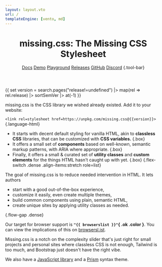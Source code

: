```yaml
---
layout: layout.vto
url: /
templateEngine: [vento, md]
---
```


<header>

# <span class=allcaps>missing<wbr>.css<v-h>:</v-h></span> <sub-title>The Missing CSS Stylesheet</sub-title>

<nav>

[Docs](/docs/) 
[Demo](/demos/) 
[Playground](/playground/) 
[Releases](/releases/) 
[GitHub](https://github.com/bigskysoftware/missing) 
[Discord](https://htmx.org/discord)
{.tool-bar}

</nav>

</header>

<main>

{{ set version = search.pages("release!=undefined") |>
    map(rel => rel.release) |> sortSemVer |> at(-1) }}

missing.css is the CSS library we wished already existed.
Add it to your website:

`<link rel=stylesheet href=https://unpkg.com/missing.css@{{version}}>`{.language-html}

 * It starts with decent default styling for vanilla HTML, akin to **classless CSS** libraries, that can be customized with **CSS variables.** {.box}
 * It offers a small set of **components** based on well-known, semantic markup patterns, with ARIA where appropriate. {.box}
 * Finally, it offers a small & curated set of **utility classes** and **custom elements** for the things HTML hasn't caught up with yet. {.box}
{.flex-switch .dense .align-items:stretch role=list}

The goal of missing.css is to reduce needed intervention in HTML. It lets
authors

 - start with a good out-of-the-box experience,
 - customize it easily, even create multiple themes,
 - build common components using plain, semantic HTML,
 - create unique sites by applying utility classes as needed.

{.flow-gap .dense}

Our target for browser support is **`"{{ browserslist }}"`{ .ok .color }**.
You can view the implications of this on <a href="https://browsersl.ist/#q={{ browserslist }}">browsersl.ist</a>.

<!--
Though it's quite early, there are a few sites using missing.css:

 - <https://hyperscript.org>
 - <https://denizaksimsek.com>
 - <https://github.com/chapmandu/cfwheels-htmx-crud>
 - <https://www.davidaflood.com>
-->

Missing.css is a notch on the complexity slider that's just right for small projects and personal sites where 
 classless CSS is not enough,
 Tailwind is too much, and
 Bootstrap just doesn't have the right vibe.

We also have a [JavaScript library](/docs/js) and a [Prism](https://prismjs.com) syntax theme.

</main>
